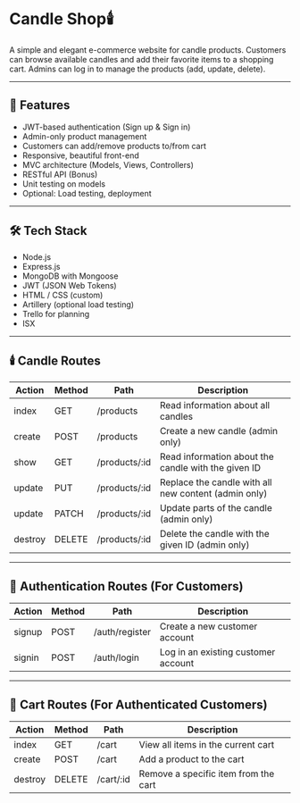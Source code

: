 #  Candle Shop🕯️

A simple and elegant e-commerce website for candle products. Customers can browse available candles and add their favorite items to a shopping cart. Admins can log in to manage the products (add, update, delete).

---

## 📌 Features

- JWT-based authentication (Sign up & Sign in)
- Admin-only product management
- Customers can add/remove products to/from cart
- Responsive, beautiful front-end
- MVC architecture (Models, Views, Controllers)
- RESTful API (Bonus)
- Unit testing on models
- Optional: Load testing, deployment

---

## 🛠️ Tech Stack

- Node.js
- Express.js
- MongoDB with Mongoose
- JWT (JSON Web Tokens)
- HTML / CSS (custom)
- Artillery (optional load testing)
- Trello for planning
- ISX

---
## 🕯️ Candle Routes

| Action  | Method | Path             | Description                                                |
|---------|--------|------------------|------------------------------------------------------------|
| index   | GET    | /products         | Read information about all candles                         |
| create  | POST   | /products         | Create a new candle (admin only)                           |
| show    | GET    | /products/:id     | Read information about the candle with the given ID        |
| update  | PUT    | /products/:id     | Replace the candle with all new content (admin only)       |
| update  | PATCH  | /products/:id     | Update parts of the candle (admin only)                    |
| destroy | DELETE | /products/:id     | Delete the candle with the given ID (admin only) 

---

## 🔐 Authentication Routes (For Customers)

| Action | Method | Path            | Description                           |
|--------|--------|------------------|---------------------------------------|
| signup | POST   | /auth/register   | Create a new customer account         |
| signin | POST   | /auth/login      | Log in an existing customer account   |

---

## 🛒 Cart Routes (For Authenticated Customers)

| Action  | Method | Path         | Description                               |
|---------|--------|--------------|-------------------------------------------|
| index   | GET    | /cart         | View all items in the current cart        |
| create  | POST   | /cart         | Add a product to the cart                 |
| destroy | DELETE | /cart/:id     | Remove a specific item from the cart      |